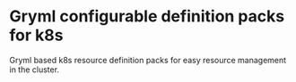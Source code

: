 # Gryml configurable definition packs for k8s

Gryml based k8s resource definition packs for easy resource management in the cluster.
